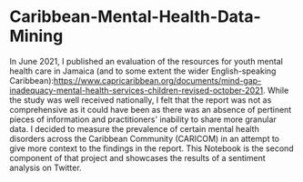 # Caribbean-Mental-Health-Data-Mining

In June 2021, I published an evaluation of the resources for youth mental health care in Jamaica (and to some extent the wider English-speaking Caribbean):https://www.capricaribbean.org/documents/mind-gap-inadequacy-mental-health-services-children-revised-october-2021. While the study was well received nationally, I felt that the report was not as comprehensive as it could have been as there was an absence of pertinent pieces of information and practitioners' inability to share more granular data. I decided to measure the prevalence of certain mental health disorders across the Caribbean Community (CARICOM) in an attempt to give more context to the findings in the report. This Notebook is the second component of that project and showcases the results of a sentiment analysis on Twitter.
